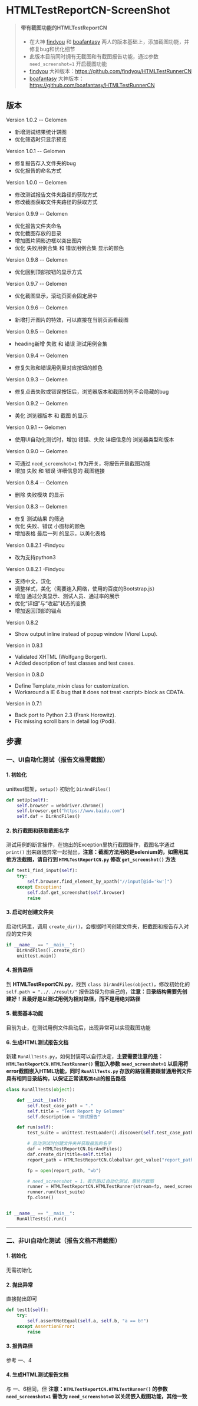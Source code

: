 ﻿# HTMLTestReportCN-ScreenShot

> #### 带有截图功能的HTMLTestReportCN
> * 在大神 [findyou](https://github.com/findyou) 和 [boafantasy](https://github.com/boafantasy) 两人的版本基础上，添加截图功能，并修复bug和优化细节
> * 此版本目前同时拥有无截图和有截图报告功能，通过参数 `need_screenshot=1` 开启截图功能
> * [findyou](https://github.com/findyou) 大神版本：https://github.com/findyou/HTMLTestRunnerCN
> * [boafantasy](https://github.com/boafantasy) 大神版本：https://github.com/boafantasy/HTMLTestRunnerCN

## 版本
Version 1.0.2 -- Gelomen
* 新增测试结果统计饼图
* 优化筛选时只显示预览

Version 1.0.1 -- Gelomen
* 修复报告存入文件夹的bug
* 优化报告的命名方式

Version 1.0.0 -- Gelomen
* 修改测试报告文件夹路径的获取方式
* 修改截图获取文件夹路径的获取方式

Version 0.9.9 -- Gelomen
* 优化报告文件夹命名
* 优化截图存放的目录
* 增加图片阴影边框以突出图片
* 优化 失败用例合集 和 错误用例合集 显示的颜色

Version 0.9.8 -- Gelomen
* 优化回到顶部按钮的显示方式

Version 0.9.7 -- Gelomen
* 优化截图显示，滚动页面会固定居中

Version 0.9.6 -- Gelomen
* 新增打开图片的特效，可以直接在当前页面看截图

Version 0.9.5 -- Gelomen
* heading新增 失败 和 错误 测试用例合集

Version 0.9.4 -- Gelomen
* 修复失败和错误用例里对应按钮的颜色

Version 0.9.3 -- Gelomen
* 修复点击失败或错误按钮后，浏览器版本和截图的列不会隐藏的bug

Version 0.9.2 -- Gelomen
* 美化 浏览器版本 和 截图 的显示

Version 0.9.1 -- Gelomen
* 使用UI自动化测试时，增加 错误、失败 详细信息的 浏览器类型和版本

Version 0.9.0 -- Gelomen
* 可通过 `need_screenshot=1` 作为开关，将报告开启截图功能
* 增加 失败 和 错误 详细信息的 截图链接

Version 0.8.4 -- Gelomen
* 删除 失败模块 的显示

Version 0.8.3 -- Gelomen
* 修复 测试结果 的筛选
* 优化 失败、错误 小图标的颜色
* 增加表格 最后一列 的显示，以美化表格

Version 0.8.2.1 -Findyou
* 改为支持python3

Version 0.8.2.1 -Findyou
* 支持中文，汉化
* 调整样式，美化（需要连入网络，使用的百度的Bootstrap.js）
* 增加 通过分类显示、测试人员、通过率的展示
* 优化“详细”与“收起”状态的变换
* 增加返回顶部的锚点

Version 0.8.2
* Show output inline instead of popup window (Viorel Lupu).

Version in 0.8.1
* Validated XHTML (Wolfgang Borgert).
* Added description of test classes and test cases.

Version in 0.8.0
* Define Template_mixin class for customization.
* Workaround a IE 6 bug that it does not treat \<script\> block as CDATA.

Version in 0.7.1
* Back port to Python 2.3 (Frank Horowitz).
* Fix missing scroll bars in detail log (Podi).

## 步骤
### 一、UI自动化测试（报告文档需截图）
#### 1. 初始化
unittest框架，`setup()` 初始化 `DirAndFiles()`
```python
def setUp(self):
    self.browser = webdriver.Chrome()
    self.browser.get("https://www.baidu.com")
    self.daf = DirAndFiles()
```
#### 2. 执行截图和获取截图名字
测试用例的断言操作，在抛出的Exception里执行截图操作，截图名字通过 `print()` 出来跟随异常一起抛出，**注意：截图方法用的是selenium的，如需用其他方法截图，请自行到 `HTMLTestReportCN.py` 修改 `get_screenshot()` 方法**
```python
def test1_find_input(self):
    try:
        self.browser.find_element_by_xpath("//input[@id='kw']")
    except Exception:
        self.daf.get_screenshot(self.browser)
        raise
```
#### 3. 启动时创建文件夹
启动代码里，调用 `create_dir()`，会根据时间创建文件夹，把截图和报告存入对应的文件夹
```python
if __name__ == "__main__":
    DirAndFiles().create_dir()
    unittest.main()
```
#### 4. 报告路径
到 **HTMLTestReportCN.py**，找到 `class DirAndFiles(object)`，修改初始化的 `self.path = "../../result/"` 报告路径为你自己的，**注意：目录结构需要先创建好！且最好是以测试用例为相对路径，而不是用绝对路径**

#### 5. 截图基本功能
目前为止，在测试用例文件启动后，出现异常可以实现截图功能

#### 6. 生成HTML测试报告文档
新建 `RunAllTests.py`，如何封装可以自行决定，**主要需要注意的是：`HTMLTestReportCN.HTMLTestRunner()` 需加入参数 `need_screenshot=1` 以启用将error截图嵌入HTML功能，同时 `RunAllTests.py` 存放的路径需要跟普通用例文件具有相同目录结构，以保证正常读取```第4点```的报告路径**
```python
class RunAllTests(object):

    def __init__(self):
        self.test_case_path = "."
        self.title = "Test Report by Gelomen"
        self.description = "测试报告"

    def run(self):
        test_suite = unittest.TestLoader().discover(self.test_case_path)

        # 启动测试时创建文件夹并获取报告的名字
        daf = HTMLTestReportCN.DirAndFiles()
        daf.create_dir(title=self.title)
        report_path = HTMLTestReportCN.GlobalVar.get_value("report_path")

        fp = open(report_path, "wb")

        # need_screenshot = 1，表示是UI自动化测试，需执行截图
        runner = HTMLTestReportCN.HTMLTestRunner(stream=fp, need_screenshot=1, title=self.title, description=self.description, tester=input("请输入你的名字："))
        runner.run(test_suite)
        fp.close()


if __name__ == "__main__":
    RunAllTests().run()

```

-----
### 二、非UI自动化测试（报告文档不用截图）
#### 1. 初始化
无需初始化

#### 2. 抛出异常
直接抛出即可
```python
def test1(self):
    try:
        self.assertNotEqual(self.a, self.b, "a == b!")
    except AssertionError:
        raise
```
#### 3. 报告路径
参考 一、4

#### 4. 生成HTML测试报告文档
与 一、6相同，但 **注意：`HTMLTestReportCN.HTMLTestRunner()` 的参数 `need_screenshot=1` 需改为 `need_screenshot=0` 以关闭嵌入截图功能，其他一致**
